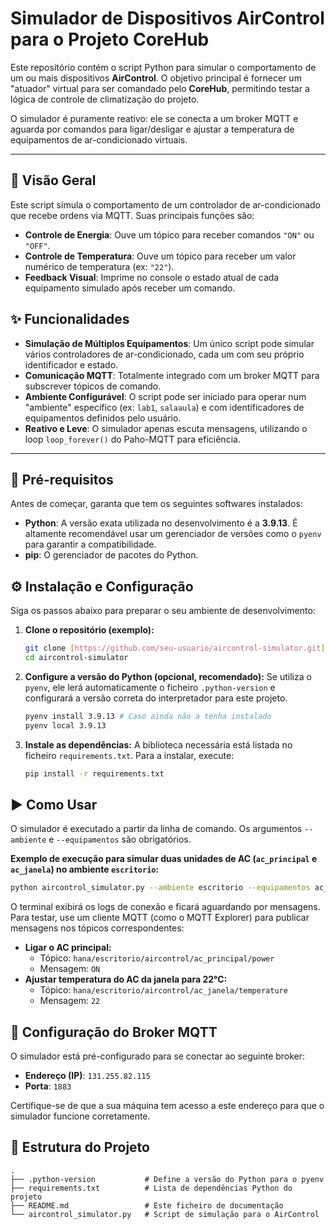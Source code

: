 # Simulador de Dispositivos AirControl para o Projeto CoreHub

Este repositório contém o script Python para simular o comportamento de um ou mais dispositivos **AirControl**. O objetivo principal é fornecer um "atuador" virtual para ser comandado pelo **CoreHub**, permitindo testar a lógica de controle de climatização do projeto.

O simulador é puramente reativo: ele se conecta a um broker MQTT e aguarda por comandos para ligar/desligar e ajustar a temperatura de equipamentos de ar-condicionado virtuais.

---

## 🚀 Visão Geral

Este script simula o comportamento de um controlador de ar-condicionado que recebe ordens via MQTT. Suas principais funções são:

* **Controle de Energia**: Ouve um tópico para receber comandos `"ON"` ou `"OFF"`.
* **Controle de Temperatura**: Ouve um tópico para receber um valor numérico de temperatura (ex: `"22"`).
* **Feedback Visual**: Imprime no console o estado atual de cada equipamento simulado após receber um comando.

## ✨ Funcionalidades

* **Simulação de Múltiplos Equipamentos**: Um único script pode simular vários controladores de ar-condicionado, cada um com seu próprio identificador e estado.
* **Comunicação MQTT**: Totalmente integrado com um broker MQTT para subscrever tópicos de comando.
* **Ambiente Configurável**: O script pode ser iniciado para operar num "ambiente" específico (ex: `lab1`, `salaaula`) e com identificadores de equipamentos definidos pelo usuário.
* **Reativo e Leve**: O simulador apenas escuta mensagens, utilizando o loop `loop_forever()` do Paho-MQTT para eficiência.

---

## 🔧 Pré-requisitos

Antes de começar, garanta que tem os seguintes softwares instalados:

* **Python**: A versão exata utilizada no desenvolvimento é a **3.9.13**. É altamente recomendável usar um gerenciador de versões como o `pyenv` para garantir a compatibilidade.
* **pip**: O gerenciador de pacotes do Python.

## ⚙️ Instalação e Configuração

Siga os passos abaixo para preparar o seu ambiente de desenvolvimento:

1.  **Clone o repositório (exemplo):**
    ```bash
    git clone [https://github.com/seu-usuario/aircontrol-simulator.git](https://github.com/seu-usuario/aircontrol-simulator.git)
    cd aircontrol-simulator
    ```

2.  **Configure a versão do Python (opcional, recomendado):**
    Se utiliza o `pyenv`, ele lerá automaticamente o ficheiro `.python-version` e configurará a versão correta do interpretador para este projeto.
    ```bash
    pyenv install 3.9.13 # Caso ainda não a tenha instalado
    pyenv local 3.9.13
    ```

3.  **Instale as dependências:**
    A biblioteca necessária está listada no ficheiro `requirements.txt`. Para a instalar, execute:
    ```bash
    pip install -r requirements.txt
    ```

## ▶️ Como Usar

O simulador é executado a partir da linha de comando. Os argumentos `--ambiente` e `--equipamentos` são obrigatórios.

**Exemplo de execução para simular duas unidades de AC (`ac_principal` e `ac_janela`) no ambiente `escritorio`:**
```bash
python aircontrol_simulator.py --ambiente escritorio --equipamentos ac_principal ac_janela
```

O terminal exibirá os logs de conexão e ficará aguardando por mensagens. Para testar, use um cliente MQTT (como o MQTT Explorer) para publicar mensagens nos tópicos correspondentes:

* **Ligar o AC principal:**
    * Tópico: `hana/escritorio/aircontrol/ac_principal/power`
    * Mensagem: `ON`
* **Ajustar temperatura do AC da janela para 22°C:**
    * Tópico: `hana/escritorio/aircontrol/ac_janela/temperature`
    * Mensagem: `22`

## 📡 Configuração do Broker MQTT

O simulador está pré-configurado para se conectar ao seguinte broker:

* **Endereço (IP)**: `131.255.82.115`
* **Porta**: `1883`

Certifique-se de que a sua máquina tem acesso a este endereço para que o simulador funcione corretamente.

## 📂 Estrutura do Projeto

```
.
├── .python-version           # Define a versão do Python para o pyenv
├── requirements.txt          # Lista de dependências Python do projeto
├── README.md                 # Este ficheiro de documentação
└── aircontrol_simulator.py   # Script de simulação para o AirControl
```